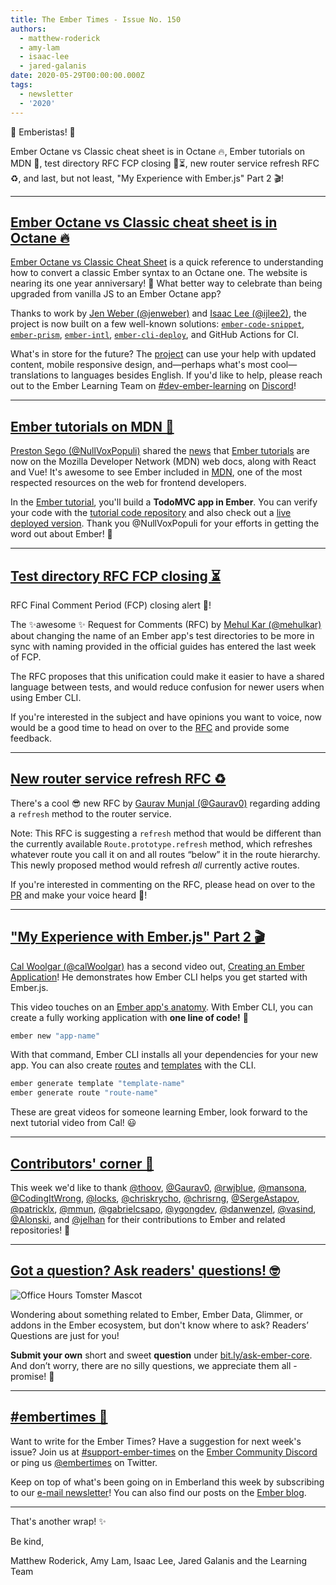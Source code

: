 ```yaml
---
title: The Ember Times - Issue No. 150
authors:
  - matthew-roderick
  - amy-lam
  - isaac-lee
  - jared-galanis
date: 2020-05-29T00:00:00.000Z
tags:
  - newsletter
  - '2020'
---
```



👋 Emberistas! 🐹

Ember Octane vs Classic cheat sheet is in Octane 🔥, Ember tutorials on MDN 🎉, test directory RFC FCP closing 🚨⏳, new router service refresh RFC ♻️, and last, but not least, "My Experience with Ember.js" Part 2 🎬!

<!-- READMORE -->

---

## [Ember Octane vs Classic cheat sheet is in Octane 🔥](https://ember-learn.github.io/ember-octane-vs-classic-cheat-sheet/)

[Ember Octane vs Classic Cheat Sheet](https://ember-learn.github.io/ember-octane-vs-classic-cheat-sheet/) is a quick reference to understanding how to convert a classic Ember syntax to an Octane one. The website is nearing its one year anniversary! 🎂 What better way to celebrate than being upgraded from vanilla JS to an Ember Octane app?

Thanks to work by [Jen Weber (@jenweber)](https://github.com/jenweber) and [Isaac Lee (@ijlee2)](https://github.com/ijlee2), the project is now built on a few well-known solutions: [`ember-code-snippet`](https://github.com/ef4/ember-code-snippet), [`ember-prism`](https://github.com/shipshapecode/ember-prism), [`ember-intl`](https://github.com/ember-intl/ember-intl), [`ember-cli-deploy`](https://github.com/ember-cli-deploy/ember-cli-deploy), and GitHub Actions for CI.

What's in store for the future? The [project](https://github.com/ember-learn/ember-octane-vs-classic-cheat-sheet/) can use your help with updated content, mobile responsive design, and—perhaps what's most cool—translations to languages besides English. If you'd like to help, please reach out to the Ember Learning Team on [#dev-ember-learning](https://discord.com/channels/480462759797063690/480777444203429888) on [Discord](https://discord.com/invite/emberjs)!

---

## [Ember tutorials on MDN 🎉](https://developer.mozilla.org/en-US/docs/Learn/Tools_and_testing/Client-side_JavaScript_frameworks#Ember_tutorials)

[Preston Sego (@NullVoxPopuli)](https://github.com/nullvoxpopuli) shared the [news](https://twitter.com/nullvoxpopuli/status/1262124413794881541) that [Ember tutorials](https://developer.mozilla.org/en-US/docs/Learn/Tools_and_testing/Client-side_JavaScript_frameworks#Ember_tutorials) are now on the Mozilla Developer Network (MDN) web docs, along with React and Vue! It's awesome to see Ember included in [MDN](https://developer.mozilla.org/), one of the most respected resources on the web for frontend developers.

In the [Ember tutorial](https://developer.mozilla.org/en-US/docs/Learn/Tools_and_testing/Client-side_JavaScript_frameworks#Ember_tutorials), you'll build a **TodoMVC app in Ember**. You can verify your code with the [tutorial code repository](https://github.com/NullVoxPopuli/ember-todomvc-tutorial/tree/master/steps/00-finished-todomvc/todomvc) and also check out a [live deployed version](https://nullvoxpopuli.github.io/ember-todomvc-tutorial/). Thank you @NullVoxPopuli for your efforts in getting the word out about Ember! 👏

---


## [Test directory RFC FCP closing ⏳](https://github.com/emberjs/rfcs/pull/575)

RFC Final Comment Period (FCP) closing alert 🚨!

The ✨awesome ✨ Request for Comments (RFC) by [Mehul Kar (@mehulkar)](https://github.com/mehulkar) about changing the name of an Ember app's test directories to be more in sync with naming provided in the official guides has entered the last week of FCP.

The RFC proposes that this unification could make it easier to have a shared language between tests, and would reduce confusion for newer users when using Ember CLI.

If you're interested in the subject and have opinions you want to voice, now would be a good time to head on over to the [RFC](https://github.com/emberjs/rfcs/pull/575) and provide some feedback.

---

## [New router service refresh RFC ♻️](https://github.com/emberjs/rfcs/pull/631)

There's a cool 😎 new RFC by [Gaurav Munjal (@Gaurav0)](https://github.com/Gaurav0) regarding adding a `refresh` method to the router service.

Note: This RFC is suggesting a `refresh` method that would be different than the currently available `Route.prototype.refresh` method, which refreshes whatever route you call it on and all routes “below” it in the route hierarchy. This newly proposed method would refresh <span style="font-style: italic;">all</span> currently active routes.

If you're interested in commenting on the RFC, please head on over to the [PR](https://github.com/emberjs/rfcs/pull/631) and make your voice heard 📣!

---

## ["My Experience with Ember.js" Part 2 🎬](https://www.youtube.com/watch?v=R2JdP4lb5Xw)

[Cal Woolgar (@calWoolgar)](https://github.com/calWoolgar) has a second video out, [Creating an Ember Application](https://www.youtube.com/watch?v=R2JdP4lb5Xw)! He demonstrates how Ember CLI helps you get started with Ember.js.

This video touches on an [Ember app's anatomy](https://guides.emberjs.com/release/getting-started/anatomy-of-an-ember-app/). With Ember CLI, you can create a fully working application with **one line of code!** 🎉

```bash
ember new "app-name"
```

With that command, Ember CLI installs all your dependencies for your new app. You can also create [routes](https://guides.emberjs.com/release/routing/defining-your-routes/) and [templates](https://guides.emberjs.com/release/components/) with the CLI.

```bash
ember generate template "template-name"
ember generate route "route-name"
```

These are great videos for someone learning Ember, look forward to the next tutorial video from Cal! 😃

---

## [Contributors' corner 👏](https://guides.emberjs.com/release/contributing/repositories/)

<p>This week we'd like to thank <a href="https://github.com/thoov" target="gh-user">@thoov</a>, <a href="https://github.com/Gaurav0" target="gh-user">@Gaurav0</a>, <a href="https://github.com/rwjblue" target="gh-user">@rwjblue</a>, <a href="https://github.com/mansona" target="gh-user">@mansona</a>, <a href="https://github.com/CodingItWrong" target="gh-user">@CodingItWrong</a>, <a href="https://github.com/locks" target="gh-user">@locks</a>, <a href="https://github.com/chriskrycho" target="gh-user">@chriskrycho</a>, <a href="https://github.com/chrisrng" target="gh-user">@chrisrng</a>, <a href="https://github.com/SergeAstapov" target="gh-user">@SergeAstapov</a>, <a href="https://github.com/patricklx" target="gh-user">@patricklx</a>, <a href="https://github.com/mmun" target="gh-user">@mmun</a>, <a href="https://github.com/gabrielcsapo" target="gh-user">@gabrielcsapo</a>, <a href="https://github.com/ygongdev" target="gh-user">@ygongdev</a>, <a href="https://github.com/danwenzel" target="gh-user">@danwenzel</a>, <a href="https://github.com/vasind" target="gh-user">@vasind</a>, <a href="https://github.com/Alonski" target="gh-user">@Alonski</a>, and <a href="https://github.com/jelhan" target="gh-user">@jelhan</a> for their contributions to Ember and related repositories! 💖</p>

---

## [Got a question? Ask readers' questions! 🤓](https://docs.google.com/forms/d/e/1FAIpQLScqu7Lw_9cIkRtAiXKitgkAo4xX_pV1pdCfMJgIr6Py1V-9Og/viewform)

<div class="blog-row">
  <img class="float-right small transparent padded" alt="Office Hours Tomster Mascot" title="Readers' Questions" src="/images/tomsters/officehours.png" />

  <p>Wondering about something related to Ember, Ember Data, Glimmer, or addons in the Ember ecosystem, but don't know where to ask? Readers’ Questions are just for you!</p>

  <p><strong>Submit your own</strong> short and sweet <strong>question</strong> under <a href="https://bit.ly/ask-ember-core" target="rq">bit.ly/ask-ember-core</a>. And don’t worry, there are no silly questions, we appreciate them all - promise! 🤞</p>
</div>

---

## [#embertimes 📰](https://blog.emberjs.com/tags/newsletter.html)

Want to write for the Ember Times? Have a suggestion for next week's issue? Join us at [#support-ember-times](https://discordapp.com/channels/480462759797063690/485450546887786506) on the [Ember Community Discord](https://discordapp.com/invite/zT3asNS) or ping us [@embertimes](https://twitter.com/embertimes) on Twitter.

Keep on top of what's been going on in Emberland this week by subscribing to our [e-mail newsletter](https://the-emberjs-times.ongoodbits.com/)! You can also find our posts on the [Ember blog](https://emberjs.com/blog/tags/newsletter.html).

---

That's another wrap! ✨

Be kind,

Matthew Roderick, Amy Lam, Isaac Lee, Jared Galanis and the Learning Team
